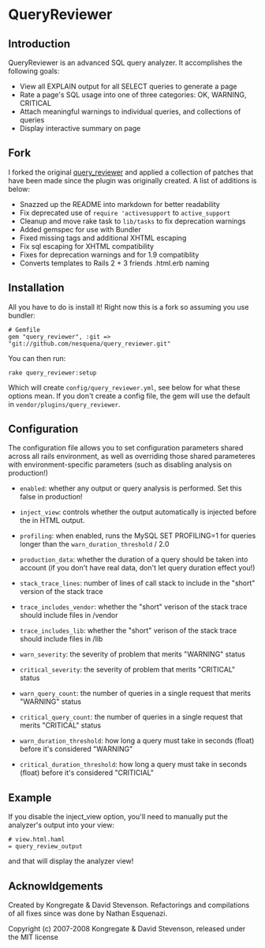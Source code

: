 # QueryReviewer #

## Introduction ##

QueryReviewer is an advanced SQL query analyzer.  It accomplishes the following goals:

 * View all EXPLAIN output for all SELECT queries to generate a page
 * Rate a page's SQL usage into one of three categories: OK, WARNING, CRITICAL
 * Attach meaningful warnings to individual queries, and collections of queries
 * Display interactive summary on page

## Fork ##

I forked the original [query_reviewer](https://github.com/dsboulder/query_reviewer) and applied a collection of patches that have been made since the plugin was originally created. A list of additions is below:

 * Snazzed up the README into markdown for better readability
 * Fix deprecated use of `require 'activesupport` to `active_support`
 * Cleanup and move rake task to `lib/tasks` to fix deprecation warnings
 * Added gemspec for use with Bundler
 * Fixed missing tags and additional XHTML escaping
 * Fix sql escaping for XHTML compatibility
 * Fixes for deprecation warnings and for 1.9 compatiblity
 * Converts templates to Rails 2 + 3 friends .html.erb naming

## Installation ##

All you have to do is install it! Right now this is a fork so assuming you use bundler:

    # Gemfile
    gem "query_reviewer", :git => "git://github.com/nesquena/query_reviewer.git"

You can then run:

    rake query_reviewer:setup

Which will create `config/query_reviewer.yml`, see below for what these options mean.
If you don't create a config file, the gem will use the default in `vendor/plugins/query_reviewer`.


## Configuration ##

The configuration file allows you to set configuration parameters shared across all rails environment, as well as overriding those shared parameteres with environment-specific parameters (such as disabling analysis on production!)

 * `enabled`: whether any output or query analysis is performed.  Set this false in production!
 * `inject_view`: controls whether the output automatically is injected before the </body> in HTML output.
 * `profiling`: when enabled, runs the MySQL SET PROFILING=1 for queries longer than the `warn_duration_threshold` / 2.0
 * `production_data`: whether the duration of a query should be taken into account (if you don't have real data, don't let query duration effect you!)

 * `stack_trace_lines`: number of lines of call stack to include in the "short" version of the stack trace
 * `trace_includes_vendor`: whether the "short" verison of the stack trace should include files in /vendor
 * `trace_includes_lib`: whether the "short" verison of the stack trace should include files in /lib

 * `warn_severity`: the severity of problem that merits "WARNING" status
 * `critical_severity`: the severity of problem that merits "CRITICAL" status

 * `warn_query_count`: the number of queries in a single request that merits "WARNING" status
 * `critical_query_count`: the number of queries in a single request that merits "CRITICAL" status

 * `warn_duration_threshold`: how long a query must take in seconds (float) before it's considered "WARNING"
 * `critical_duration_threshold`: how long a query must take in seconds (float) before it's considered "CRITICIAL"


## Example ##

If you disable the inject_view option, you'll need to manually put the analyzer's output into your view:

    # view.html.haml
    = query_review_output

and that will display the analyzer view!

## Acknowldgements ##

Created by Kongregate & David Stevenson. Refactorings and compilations of all fixes since was done by Nathan Esquenazi.

Copyright (c) 2007-2008 Kongregate & David Stevenson, released under the MIT license
